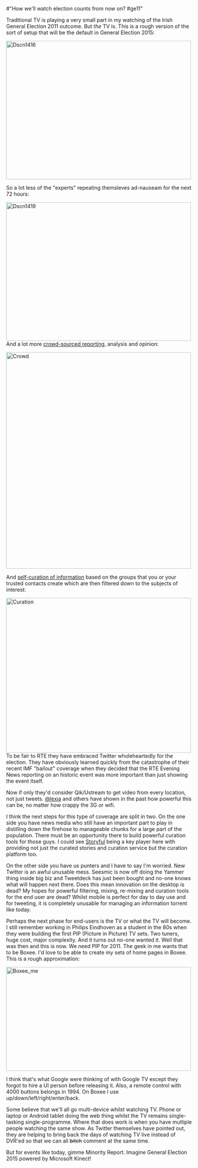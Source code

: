 #"How we'll watch election counts from now on? #ge11"


 <p>Traditional TV is playing a very small part in my watching of the Irish General Election 2011 outcome. But <em>the</em> TV is. This is a rough version of the sort of setup that will be the default in General Election 2015:</p>
<p><div class='p_embed p_image_embed'>
<a href="http://getfile8.posterous.com/getfile/files.posterous.com/temp-2011-02-26/rHFDGmFsthqDaqGIpaxGCpeecpvbEsDDsxqaFmDekhlomelCtsGIBbrEzfAs/DSCN1416.JPG.scaled1000.jpg"><img alt="Dscn1416" height="375" src="http://getfile7.posterous.com/getfile/files.posterous.com/temp-2011-02-26/rHFDGmFsthqDaqGIpaxGCpeecpvbEsDDsxqaFmDekhlomelCtsGIBbrEzfAs/DSCN1416.JPG.scaled500.jpg" width="500" /></a>
</div>
</p>
<p>So a lot less of the "experts" repeating themsleves ad-nauseam for the next 72 hours:</p>
<p><div class='p_embed p_image_embed'>
<a href="http://getfile4.posterous.com/getfile/files.posterous.com/temp-2011-02-26/ukistlqDvwuocqpyiAzwtkqhjmDBEBqxmfIeiinzvrbemwxoqvdzxzJGlayo/DSCN1419.JPG.scaled1000.jpg"><img alt="Dscn1419" height="375" src="http://getfile9.posterous.com/getfile/files.posterous.com/temp-2011-02-26/ukistlqDvwuocqpyiAzwtkqhjmDBEBqxmfIeiinzvrbemwxoqvdzxzJGlayo/DSCN1419.JPG.scaled500.jpg" width="500" /></a>
</div>
And a lot more <a href="http://twitter.com/#!/powerian/election-count-ge2011-11">crowd-sourced reporting</a>, analysis and opinion:</p>
<p><div class='p_embed p_image_embed'>
<a href="http://getfile4.posterous.com/getfile/files.posterous.com/temp-2011-02-26/riAjEhHCyyobrugkpfrawFInedwaHrmyDsrhCrhojlszomtaHDvIJsJahoEu/crowd.jpg.scaled1000.jpg"><img alt="Crowd" height="586" src="http://getfile9.posterous.com/getfile/files.posterous.com/temp-2011-02-26/riAjEhHCyyobrugkpfrawFInedwaHrmyDsrhCrhojlszomtaHDvIJsJahoEu/crowd.jpg.scaled500.jpg" width="500" /></a>
</div>
</p>
<p>And <a href="http://curationby.me">self-curation of information</a> based on the groups that you or your trusted contacts create which are then filtered down to the subjects of interest:</p>
<p><div class='p_embed p_image_embed'>
<a href="http://getfile7.posterous.com/getfile/files.posterous.com/temp-2011-02-26/vFgpuHndlJoitwkEEupDHjjxDkDhhdjEADgAEGpmbDxGcjghbJefmnmthGub/curation.jpg.scaled1000.jpg"><img alt="Curation" height="419" src="http://getfile6.posterous.com/getfile/files.posterous.com/temp-2011-02-26/vFgpuHndlJoitwkEEupDHjjxDkDhhdjEADgAEGpmbDxGcjghbJefmnmthGub/curation.jpg.scaled500.jpg" width="500" /></a>
</div>
To be fair to RTE they have embraced Twitter wholeheartedly for the election. They have obviously learned quickly from the catastrophe of their recent IMF "bailout" coverage when they decided that the RTE Evening News reporting on an historic event was more important than just showing the event itself.</p>
<p>Now if only they'd consider Qik/Ustream to get video from every location, not just tweets. <a href="http://twitter.com/lexia">@lexia</a> and others have shown in the past how powerful this can be, no matter how crappy the 3G or wifi.</p>
<p>I think the next steps for this type of coverage are split in two. On the one side you have news media who still have an important part to play in distilling down the firehose to manageable chunks for a large part of the population. There must be an opportunity there to build powerful curation tools for those guys. I could see <a href="http://www.storyful.com/">Storyful</a> being a key player here with providing not just the curated stories and curation service but the curation platform too.</p>
<p>On the other side you have us punters and I have to say I'm worried. New Twitter is an awful unusable mess. Seesmic is now off doing the Yammer thing inside big biz and Tweetdeck has just been bought and no-one knows what will happen next there. Does this mean innovation on the desktop is dead? My hopes for powerful filtering, mixing, re-mixing and curation tools for the end user are dead? Whilst mobile is perfect for day to day use and for tweeting, it is completely unusable for managing an information torrent like today.</p>
<p>Perhaps the next phase for end-users is the TV or what the TV will become. I still remember working in Philips Eindhoven as a student in the 80s when they were building the first PIP (Picture in Picture) TV sets. Two tuners, huge cost, major complexity. And it turns out no-one wanted it. Well that was then and this is now. We need PIP for 2011. The geek in me wants that to be Boxee. I'd love to be able to create my sets of home pages in Boxee. This is a rough approximation:</p>
<p><div class='p_embed p_image_embed'>
<a href="http://getfile5.posterous.com/getfile/files.posterous.com/temp-2011-02-26/piBvHjterrCIjAvFqsoghmoumgwrolmeunduoeatfczHrJqkcpeawdfgwxou/boxee_me.jpg.scaled1000.jpg"><img alt="Boxee_me" height="281" src="http://getfile1.posterous.com/getfile/files.posterous.com/temp-2011-02-26/piBvHjterrCIjAvFqsoghmoumgwrolmeunduoeatfczHrJqkcpeawdfgwxou/boxee_me.jpg.scaled500.jpg" width="500" /></a>
</div>
</p>
<p>I think that's what Google were thinking of with Google TV except they forgot to hire a UI person before releasing it. Also, a remote control with 4000 buttons belongs in 1994. On Boxee I use up/down/left/right/enter/back.&nbsp;</p>
<p>Some believe that we'll all go multi-device whilst watching TV. Phone or laptop or Android tablet doing the web thing whilst the TV remains single-tasking single-programme. Where that does work is when you have multiple people watching the same show. As Twitter themselves have pointed out, they are helping to bring back the days of watching TV live instead of DVR'ed so that we can all <span style="text-decoration: line-through;">bitch</span> comment at the same time.</p>
<p>But for events like today, gimme Minority Report. Imagine General Election 2015 powered by Microsoft Kinect!</p>
<p>&nbsp;</p>
 
